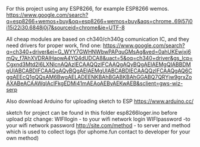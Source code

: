 For this project using any ESP8266, for example ESP8266 wemos.
https://www.google.com/search?q=esp8266+wemos+buy&oq=esp8266+wemos+buy&aqs=chrome..69i57j0i15i22i30.6848j0j7&sourceid=chrome&ie=UTF-8

All cheap modules are based on ch340/ch340g comunication IC, and they need drivers for proper work, find one:
https://www.google.com/search?q=ch340+driver&ei=G_WYY7GWHNWbwPAPquGMsAg&ved=0ahUKEwjxj6mQy_f7AhXVDRAIHaowA4YQ4dUDCA8&uact=5&oq=ch340+driver&gs_lcp=Cgxnd3Mtd2l6LXNlcnAQAzIECAAQQzIFCAAQgAQyBQgAEIAEMgQIABBDMgUIABCABDIFCAAQgAQyBQgAEIAEMgUIABCABDIECAAQQzIFCAAQgAQ6CggAEEcQ1gQQsAM6BwgAELADEENKBAhBGABKBAhGGABQ7QRYjw9grxZoAXABeACAAWqIAcIFkgEDMi41mAEAoAEByAEKwAEB&sclient=gws-wiz-serp

Also download Arduino for uploading sketch to ESP
https://www.arduino.cc/

sketch for project can be found in this folder esp8266loger.ino
before upload plz change:
WIFIlogin - to your wifi network login
WIFIpassword -to your wifi network password
http://site.com/method - to server and method which is used to collect logs (for uphome.fun contact to developer for your own method)
